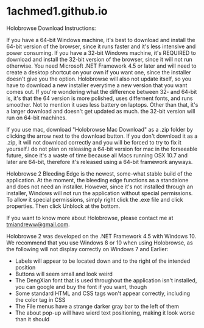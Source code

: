 1achmed1.github.io
=================
Holobrowse Download Instructions:

If you have a 64-bit Windows machine, it's best to download and install the 64-bit version of the browser, since it runs    faster and it's less intensive and power consuming.
If you have a 32-bit Windows machine, it's REQUIRED to download and install the 32-bit version of the browser, since it will not  run otherwise.
You need Microsoft .NET Framework 4.5 or later and  will need to create a desktop shortcut on your own if you want one, since   the installer doesn't give you the option.
Holobrowse will also not update itself, so you have to download a new installer everytime a new version that you want comes out.
If you're wondering what the difference between 32- and 64-bit is, it's that the 64 version is more polished, uses differnent     fonts, and runs smoother. Not to mention it uses
less battery on laptops. Other than that, it's a larger download and doesn't get updated as much. the 32-bit version will run on  64-bit machines.

If you use mac, download "Holobrowse Mac Download" as a .zip folder by clicking the arrow next to the download button. If you   don't download it as a .zip, it will not download correctly and you
will be forced to try to fix it yourself.I do not plan on releasing a 64-bit version for mac in the forseeable future, since     it's a waste of time because all Macs running OSX 10.7 and later are 64-bit, therefore
it's released using a 64-bit framework anyways.

Holobrowse 2 Bleeding Edge is the newest, some-what stable build of the application. At the moment, the bleeding edge functions as a standalone and does not need an installer. However, since it's not installed through an installer, Windows will not run the application without special permissions. To allow it special permissions, simply right click the .exe file and click properties. Then click Unblock at the bottom.

If you want to know more about Holobrowse, please contact me at tmiandreww@gmail.com.

Holobrowse 2 was developed on the .NET Framework 4.5 with Windows 10. We recommend that you use Windows 8 or 10 when using Holobrowse, as the following will not display correctly on Windows 7 and Earlier:
- Labels will appear to be located down and to the right of the intended position
- Buttons will seem small and look weird
- The DengXian font that is used throughout the application isn't installed, you can google and buy the font if you want, though
- Some standard HTML and CSS tags won't appear correctly, including the color tag in CSS
- The File menus have a strange darker gray bar to the left of them
- The about pop-up will have wierd text positioning, making it look worse than it should
